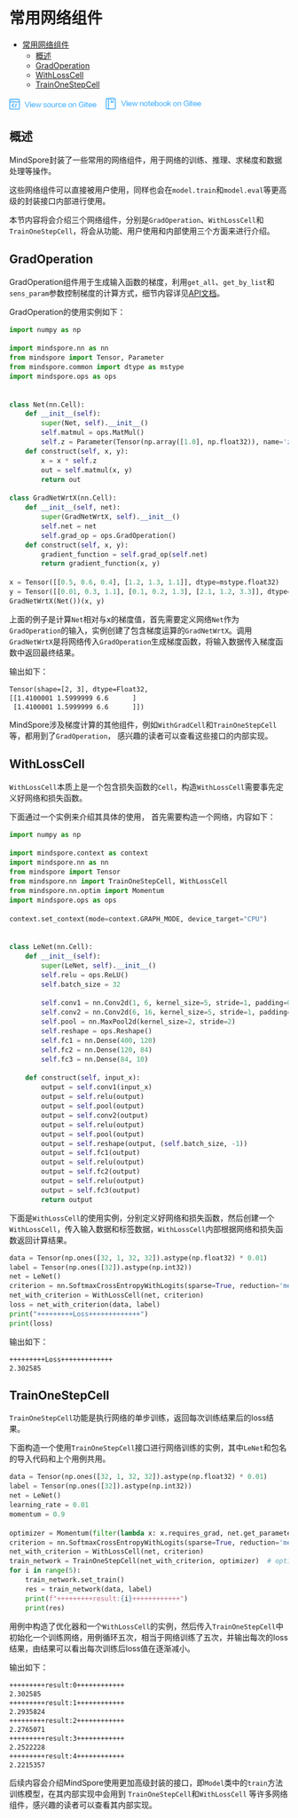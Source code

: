 # 常用网络组件

<!-- TOC -->

- [常用网络组件](#常用网络组件)
    - [概述](#概述)
    - [GradOperation](#gradoperation)
    - [WithLossCell](#withlosscell)
    - [TrainOneStepCell](#trainonestepcell)

<!-- /TOC -->

<a href="https://gitee.com/mindspore/docs/blob/master/docs/programming_guide/source_zh_cn/network_component.md" target="_blank"><img src="./_static/logo_source.png"></a>
&nbsp;&nbsp;
<a href="https://gitee.com/mindspore/docs/blob/master/tutorials/notebook/programming_guide/network_component.ipynb" target="_blank"><img src="./_static/logo_notebook.png"></a>

## 概述

MindSpore封装了一些常用的网络组件，用于网络的训练、推理、求梯度和数据处理等操作。

这些网络组件可以直接被用户使用，同样也会在`model.train`和`model.eval`等更高级的封装接口内部进行使用。

本节内容将会介绍三个网络组件，分别是`GradOperation`、`WithLossCell`和`TrainOneStepCell`，将会从功能、用户使用和内部使用三个方面来进行介绍。

## GradOperation

GradOperation组件用于生成输入函数的梯度，利用`get_all`、`get_by_list`和`sens_param`参数控制梯度的计算方式，细节内容详见[API文档](https://www.mindspore.cn/doc/api_python/zh-CN/master/mindspore/ops/mindspore.ops.GradOperation.html)。

GradOperation的使用实例如下：

```python
import numpy as np

import mindspore.nn as nn
from mindspore import Tensor, Parameter
from mindspore.common import dtype as mstype
import mindspore.ops as ops


class Net(nn.Cell):
    def __init__(self):
        super(Net, self).__init__()
        self.matmul = ops.MatMul()
        self.z = Parameter(Tensor(np.array([1.0], np.float32)), name='z')
    def construct(self, x, y):
        x = x * self.z
        out = self.matmul(x, y)
        return out

class GradNetWrtX(nn.Cell):
    def __init__(self, net):
        super(GradNetWrtX, self).__init__()
        self.net = net
        self.grad_op = ops.GradOperation()
    def construct(self, x, y):
        gradient_function = self.grad_op(self.net)
        return gradient_function(x, y)

x = Tensor([[0.5, 0.6, 0.4], [1.2, 1.3, 1.1]], dtype=mstype.float32)
y = Tensor([[0.01, 0.3, 1.1], [0.1, 0.2, 1.3], [2.1, 1.2, 3.3]], dtype=mstype.float32)
GradNetWrtX(Net())(x, y)
```

上面的例子是计算`Net`相对与x的梯度值，首先需要定义网络`Net`作为`GradOperation`的输入，实例创建了包含梯度运算的`GradNetWrtX`。调用`GradNetWrtX`是将网络传入`GradOperation`生成梯度函数，将输入数据传入梯度函数中返回最终结果。

输出如下：

```text
Tensor(shape=[2, 3], dtype=Float32,
[[1.4100001 1.5999999 6.6      ]
 [1.4100001 1.5999999 6.6      ]])
```

MindSpore涉及梯度计算的其他组件，例如`WithGradCell`和`TrainOneStepCell`等，都用到了`GradOperation`，
感兴趣的读者可以查看这些接口的内部实现。

## WithLossCell

`WithLossCell`本质上是一个包含损失函数的`Cell`，构造`WithLossCell`需要事先定义好网络和损失函数。

下面通过一个实例来介绍其具体的使用， 首先需要构造一个网络，内容如下：

```python
import numpy as np

import mindspore.context as context
import mindspore.nn as nn
from mindspore import Tensor
from mindspore.nn import TrainOneStepCell, WithLossCell
from mindspore.nn.optim import Momentum
import mindspore.ops as ops

context.set_context(mode=context.GRAPH_MODE, device_target="CPU")


class LeNet(nn.Cell):
    def __init__(self):
        super(LeNet, self).__init__()
        self.relu = ops.ReLU()
        self.batch_size = 32

        self.conv1 = nn.Conv2d(1, 6, kernel_size=5, stride=1, padding=0, has_bias=False, pad_mode='valid')
        self.conv2 = nn.Conv2d(6, 16, kernel_size=5, stride=1, padding=0, has_bias=False, pad_mode='valid')
        self.pool = nn.MaxPool2d(kernel_size=2, stride=2)
        self.reshape = ops.Reshape()
        self.fc1 = nn.Dense(400, 120)
        self.fc2 = nn.Dense(120, 84)
        self.fc3 = nn.Dense(84, 10)

    def construct(self, input_x):
        output = self.conv1(input_x)
        output = self.relu(output)
        output = self.pool(output)
        output = self.conv2(output)
        output = self.relu(output)
        output = self.pool(output)
        output = self.reshape(output, (self.batch_size, -1))
        output = self.fc1(output)
        output = self.relu(output)
        output = self.fc2(output)
        output = self.relu(output)
        output = self.fc3(output)
        return output
```

下面是`WithLossCell`的使用实例，分别定义好网络和损失函数，然后创建一个`WithLossCell`，传入输入数据和标签数据，`WithLossCell`内部根据网络和损失函数返回计算结果。

```python
data = Tensor(np.ones([32, 1, 32, 32]).astype(np.float32) * 0.01)
label = Tensor(np.ones([32]).astype(np.int32))
net = LeNet()
criterion = nn.SoftmaxCrossEntropyWithLogits(sparse=True, reduction='mean')
net_with_criterion = WithLossCell(net, criterion)
loss = net_with_criterion(data, label)
print("+++++++++Loss+++++++++++++")
print(loss)
```

输出如下：

```text
+++++++++Loss+++++++++++++
2.302585
```

## TrainOneStepCell

`TrainOneStepCell`功能是执行网络的单步训练，返回每次训练结果后的loss结果。

下面构造一个使用`TrainOneStepCell`接口进行网络训练的实例，其中`LeNet`和包名的导入代码和上个用例共用。

```python
data = Tensor(np.ones([32, 1, 32, 32]).astype(np.float32) * 0.01)
label = Tensor(np.ones([32]).astype(np.int32))
net = LeNet()
learning_rate = 0.01
momentum = 0.9

optimizer = Momentum(filter(lambda x: x.requires_grad, net.get_parameters()), learning_rate, momentum)
criterion = nn.SoftmaxCrossEntropyWithLogits(sparse=True, reduction='mean')
net_with_criterion = WithLossCell(net, criterion)
train_network = TrainOneStepCell(net_with_criterion, optimizer)  # optimizer
for i in range(5):
    train_network.set_train()
    res = train_network(data, label)
    print(f"+++++++++result:{i}++++++++++++")
    print(res)
```

用例中构造了优化器和一个`WithLossCell`的实例，然后传入`TrainOneStepCell`中初始化一个训练网络，用例循环五次，相当于网络训练了五次，并输出每次的loss结果，由结果可以看出每次训练后loss值在逐渐减小。

输出如下：

```text
+++++++++result:0++++++++++++
2.302585
+++++++++result:1++++++++++++
2.2935824
+++++++++result:2++++++++++++
2.2765071
+++++++++result:3++++++++++++
2.2522228
+++++++++result:4++++++++++++
2.2215357
```

后续内容会介绍MindSpore使用更加高级封装的接口，即`Model`类中的`train`方法训练模型，在其内部实现中会用到
`TrainOneStepCell`和`WithLossCell` 等许多网络组件，感兴趣的读者可以查看其内部实现。
